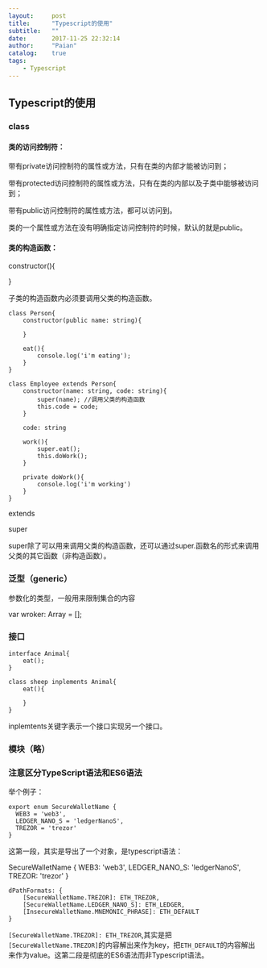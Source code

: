 ```yaml
---
layout:     post
title:      "Typescript的使用"
subtitle:   ""
date:       2017-11-25 22:32:14
author:     "Paian"
catalog:    true
tags:
    - Typescript
---
```


## Typescript的使用

### class

#### 类的访问控制符：

带有private访问控制符的属性或方法，只有在类的内部才能被访问到；

带有protected访问控制符的属性或方法，只有在类的内部以及子类中能够被访问到；

带有public访问控制符的属性或方法，都可以访问到。

类的一个属性或方法在没有明确指定访问控制符的时候，默认的就是public。

#### 类的构造函数：

constructor(){

}

子类的构造函数内必须要调用父类的构造函数。

```
class Person{
    constructor(public name: string){

    }

    eat(){
        console.log('i'm eating');
    }
}

class Employee extends Person{
    constructor(name: string, code: string){
        super(name); //调用父类的构造函数
        this.code = code;
    }

    code: string

    work(){
        super.eat();
        this.doWork();
    }

    private doWork(){
        console.log('i'm working')
    }
}
```

extends

super

super除了可以用来调用父类的构造函数，还可以通过super.函数名的形式来调用父类的其它函数（非构造函数）。

### 泛型（generic）

参数化的类型，一般用来限制集合的内容

var wroker: Array<Person> = [];

### 接口

```
interface Animal{
    eat();
}

class sheep inplements Animal{
    eat(){

    }
} 
```

inplemtents关键字表示一个接口实现另一个接口。

### 模块（略）

### 注意区分TypeScript语法和ES6语法

举个例子：

```
export enum SecureWalletName {
  WEB3 = 'web3',
  LEDGER_NANO_S = 'ledgerNanoS',
  TREZOR = 'trezor'
}
```

这第一段，其实是导出了一个对象，是typescript语法：

 SecureWalletName {
  WEB3: 'web3',
  LEDGER_NANO_S: 'ledgerNanoS',
  TREZOR:  'trezor'
}

```
dPathFormats: {
    [SecureWalletName.TREZOR]: ETH_TREZOR,
    [SecureWalletName.LEDGER_NANO_S]: ETH_LEDGER,
    [InsecureWalletName.MNEMONIC_PHRASE]: ETH_DEFAULT
}
```

 `[SecureWalletName.TREZOR]: ETH_TREZOR`,其实是把 `[SecureWalletName.TREZOR]`的内容解出来作为key，把`ETH_DEFAULT`的内容解出来作为value。这第二段是彻底的ES6语法而非Typescript语法。
